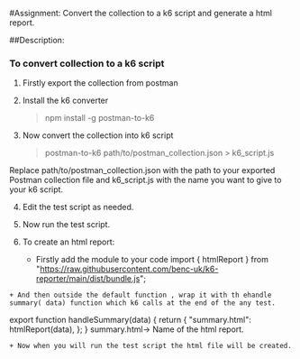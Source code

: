 ﻿#Assignment:
Convert the collection to a k6 script and generate a html report.

##Description:

### To convert collection to a k6 script 
  1. Firstly export the collection from postman 

  2. Install the k6 converter
      > npm install -g postman-to-k6

  3. Now convert the collection into k6 script
      > postman-to-k6 path/to/postman_collection.json > k6_script.js

Replace path/to/postman_collection.json with the path to your exported Postman collection file and k6_script.js with the name you want to give to your k6 script.


  4. Edit the test script as needed.
  
  5. Now run the test script.

  6. To create an html report:
     
     + Firstly add the module to your code
		import { htmlReport } from "https://raw.githubusercontent.com/benc-uk/k6-reporter/main/dist/bundle.js";

	+ And then outside the default function , wrap it with th ehandle summary( data) function which k6 calls at the end of the any test.

export function handleSummary(data) {
  return {
    "summary.html": htmlReport(data),
  };
}
summary.html-> Name of the html report.

	+ Now when you will run the test script the html file will be created.

